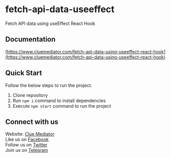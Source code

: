 # fetch-api-data-useeffect
Fetch API data using useEffect React Hook

## Documentation

[https://www.cluemediator.com/fetch-api-data-using-useeffect-react-hook](https://www.cluemediator.com/fetch-api-data-using-useeffect-react-hook)

## Quick Start

Follow the below steps to run the project.

1. Clone repository
2. Run `npm i` command to install dependencies
3. Execute `npm start` command to run the project

## Connect with us

Website: [Clue Mediator](https://www.cluemediator.com)  
Like us on [Facebook](https://www.facebook.com/thecluemediator)  
Follow us on [Twitter](https://twitter.com/cluemediator)  
Join us on [Telegram](https://t.me/cluemediator)
